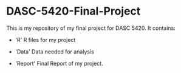 # DASC-5420-Final-Project
This is my repository of my final project for DASC 5420. It contains:

- 'R' R files for my project

- 'Data' Data needed for analysis

- 'Report' Final Report of my project.
